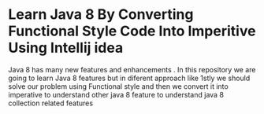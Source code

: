 # Learn Java 8 By Converting Functional Style Code Into Imperitive Using Intellij idea

Java 8 has many new features and enhancements . In this repository we are going to learn Java 8 features but in diferent approach like 
1stly we should solve our problem using Functional style and then we convert it into imperative to understand other java 8 feature to
understand java 8 collection related features 


